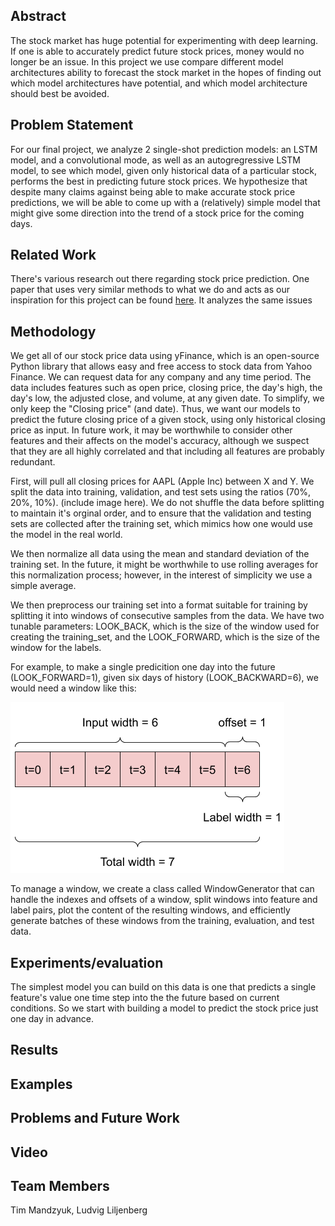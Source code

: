 ## Abstract

The stock market has huge potential for experimenting with deep learning. If one is able to accurately predict future stock prices, money would no longer be an issue. In this project we use compare different model architectures ability to forecast the stock market in the hopes of finding out which model architectures have potential, and which model architecture should best be avoided. 

## Problem Statement

For our final project, we analyze 2 single-shot prediction models: an LSTM model, and a convolutional mode, as well as an autogregressive LSTM model, to see which model, given only historical data of a particular stock, performs the best in predicting future stock prices. We hypothesize that despite many claims against being able to make accurate stock price predictions, we will be able to come up with a (relatively) simple model that might give some direction into the trend of a stock price for the coming days. 

## Related Work

There's various research out there regarding stock price prediction. One paper that uses very similar methods to what we do and acts as our inspiration for this project can be found [here](https://arxiv.org/ftp/arxiv/papers/2009/2009.10819.pdf). It analyzes the same issues

## Methodology

We get all of our stock price data using yFinance, which is an open-source Python library that allows easy and free access to stock data from Yahoo Finance. We can request data for any company and any time period. The data includes features such as open price, closing price, the day's high, the day's low, the adjusted close, and volume, at any given date. To simplify, we only keep the "Closing price" (and date). Thus, we want our models to predict the future closing price of a given stock, using only historical closing price as input. In future work, it may be worthwhile to consider other features and their affects on the model's accuracy, although we suspect that they are all highly correlated and that including all features are probably redundant.

First, will pull all closing prices for AAPL (Apple Inc) between X and Y. We split the data into training, validation, and test sets using the ratios (70%, 20%, 10%). (include image here). We do not shuffle the data before splitting to maintain it's orginal order, and to ensure that the validation and testing sets are collected after the training set, which mimics how one would use the model in the real world. 

We then normalize all data using the mean and standard deviation of the training set. In the future, it might be worthwhile to use rolling averages for this normalization process; however, in the interest of simplicity we use a simple average.

We then preprocess our training set into a format suitable for training by splitting it into windows of consecutive samples from the data. We have two tunable parameters: LOOK_BACK, which is the size of the window used for creating the training_set, and the LOOK_FORWARD, which is the size of the window for the labels. 

For example, to make a single predicition one day into the future (LOOK_FORWARD=1), given six days of history (LOOK_BACKWARD=6), we would need a window like this:

![window example explanation](raw_window_1d.png)

To manage a window, we create a class called WindowGenerator that can handle the indexes and offsets of a window, split windows into feature and label pairs, plot the content of the resulting windows, and efficiently generate batches of these windows from the training, evaluation, and test data.

## Experiments/evaluation

The simplest model you can build on this data is one that predicts a single feature's value one time step into the the future based on current conditions. So we start with building a model to predict the stock price just one day in advance.

## Results

## Examples

## Problems and Future Work

## Video

## Team Members

Tim Mandzyuk, Ludvig Liljenberg

